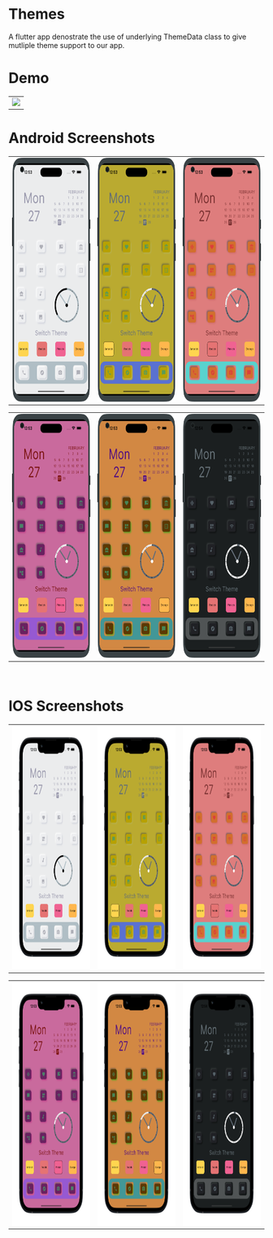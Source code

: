 # Themes

A flutter app denostrate the use of underlying ThemeData class to give mutliple theme support to our app.

# Demo
  <table>
  <tr>
  <td><img src="https://github.com/MarvelApps-Flutter/themes_module/blob/master/working_demo/themes.gif" height="480px"></td>
    </tr>
  </table>

# Android Screenshots

<table>
  <tr>
    <td><img src="https://github.com/MarvelApps-Flutter/themes_module/blob/master/screenshots/android/android1.png" height="480px"></td>
    <td><img src="https://github.com/MarvelApps-Flutter/themes_module/blob/master/screenshots/android/android2.png" height="480px"></td>
    <td><img src="https://github.com/MarvelApps-Flutter/themes_module/blob/master/screenshots/android/android3.png" height="480px"></td>
  </tr>
 </table>

 <table>
  <tr>
    <td><img src="https://github.com/MarvelApps-Flutter/themes_module/blob/master/screenshots/android/android4.png" height="480px"></td>
    <td><img src="https://github.com/MarvelApps-Flutter/themes_module/blob/master/screenshots/android/android5.png" height="480px"></td>
    <td><img src="https://github.com/MarvelApps-Flutter/themes_module/blob/master/screenshots/android/android6.png" height="480px"></td>
  </tr>
 </table>


</br>

# IOS Screenshots

<table>
  <tr>
    <td><img src="https://github.com/MarvelApps-Flutter/themes_module/blob/master/screenshots/ios/ios1.png" height="480px"></td>
    <td><img src="https://github.com/MarvelApps-Flutter/themes_module/blob/master/screenshots/ios/ios2.png" height="480px"></td>
    <td><img src="https://github.com/MarvelApps-Flutter/themes_module/blob/master/screenshots/ios/ios3.png" height="480px"></td>
  </tr>
 </table>

<table>
  <tr>
    <td><img src="https://github.com/MarvelApps-Flutter/themes_module/blob/master/screenshots/ios/ios4.png" height="480px"></td>
    <td><img src="https://github.com/MarvelApps-Flutter/themes_module/blob/master/screenshots/ios/ios5.png" height="480px"></td>
    <td><img src="https://github.com/MarvelApps-Flutter/themes_module/blob/master/screenshots/ios/ios6.png" height="480px"></td>
  </tr>
 </table>
 

